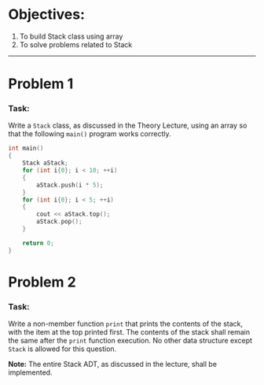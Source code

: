 # Objectives:
1. To build Stack class using array
2. To solve problems related to Stack

---

# Problem 1

### Task:
Write a `Stack` class, as discussed in the Theory Lecture, using an array so that the following `main()` program works correctly.

```cpp
int main()
{
    Stack aStack;
    for (int i{0}; i < 10; ++i)
    {
        aStack.push(i * 5);
    }
    for (int i{0}; i < 5; ++i)
    {
        cout << aStack.top();
        aStack.pop();
    }

    return 0;
}
```
# Problem 2

### Task:
Write a non-member function `print` that prints the contents of the stack, with the item at the top printed first. The contents of the stack shall remain the same after the `print` function execution. No other data structure except `Stack` is allowed for this question.

**Note:** The entire Stack ADT, as discussed in the lecture, shall be implemented.


